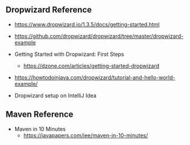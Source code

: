 ## Dropwizard Reference
- https://www.dropwizard.io/1.3.5/docs/getting-started.html

- https://github.com/dropwizard/dropwizard/tree/master/dropwizard-example

- Getting Started with Dropwizard: First Steps
    - https://dzone.com/articles/getting-started-dropwizard

- https://howtodoinjava.com/dropwizard/tutorial-and-hello-world-example/


- Dropwizard setup on IntelliJ Idea

## Maven Reference
- Maven in 10 Minutes
    - https://javapapers.com/jee/maven-in-10-minutes/
